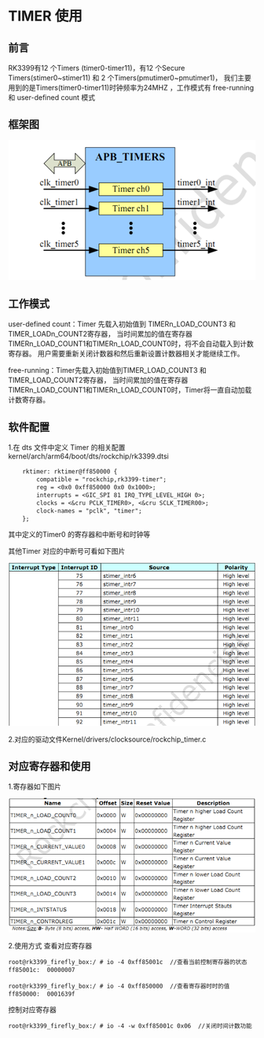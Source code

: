 
# TIMER 使用

## 前言

RK3399有12 个Timers (timer0-timer11)，有12 个Secure Timers(stimer0~stimer11) 和 2 个Timers(pmutimer0~pmutimer1)， 我们主要用到的是Timers(timer0-timer11)时钟频率为24MHZ ，工作模式有 free-running 和 user-defined count 模式
## 框架图

![](img/timer1.png)

## 工作模式

user-defined count：Timer 先载入初始值到 TIMERn_LOAD_COUNT3 和 TIMER_LOADn_COUNT2寄存器， 当时间累加的值在寄存器TIMERn_LOAD_COUNT1和TIMERn_LOAD_COUNT0时，将不会自动载入到计数寄存器。 用户需要重新关闭计数器和然后重新设置计数器相关才能继续工作。

free-running：Timer先载入初始值到TIMER_LOAD_COUNT3 和 TIMER_LOAD_COUNT2寄存器， 当时间累加的值在寄存器TIMERn_LOAD_COUNT1和TIMERn_LOAD_COUNT0时，Timer将一直自动加载计数寄存器。

## 软件配置

1.在 dts 文件中定义 Timer 的相关配置 kernel/arch/arm64/boot/dts/rockchip/rk3399.dtsi

```
	rktimer: rktimer@ff850000 {
		compatible = "rockchip,rk3399-timer";
		reg = <0x0 0xff850000 0x0 0x1000>;
		interrupts = <GIC_SPI 81 IRQ_TYPE_LEVEL_HIGH 0>;
		clocks = <&cru PCLK_TIMER0>, <&cru SCLK_TIMER00>;
		clock-names = "pclk", "timer";
	};
```
其中定义的Timer0 的寄存器和中断号和时钟等

其他Timer 对应的中断号可看如下图片

![](img/timer2.png)

2.对应的驱动文件Kernel/drivers/clocksource/rockchip_timer.c

## 对应寄存器和使用

1.寄存器如下图片

![](img/timer3.png)

2.使用方式 查看对应寄存器
```
root@rk3399_firefly_box:/ # io -4 0xff85001c  //查看当前控制寄存器的状态                                 
ff85001c:  00000007 
 
root@rk3399_firefly_box:/ # io -4 0xff850000  //查看寄存器时时的值                                 
ff850000:  0001639f
```
控制对应寄存器
```
root@rk3399_firefly_box:/ # io -4 -w 0xff85001c 0x06  //关闭时间计数功能
```